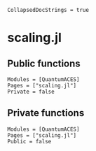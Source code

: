```@meta
CollapsedDocStrings = true
```

# scaling.jl

## Public functions

```@autodocs; canonical = false
Modules = [QuantumACES]
Pages = ["scaling.jl"]
Private = false
```

## Private functions

```@autodocs
Modules = [QuantumACES]
Pages = ["scaling.jl"]
Public = false
```
